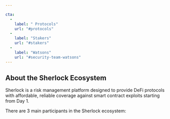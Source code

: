 ```yaml
---

cta:
  - 
    label: " Protocols"
    url: "#protocols"
  - 
    label: "Stakers"
    url: "#stakers"
  - 
    label: "Watsons"
    url: "#security-team-watsons"
---
```

## About the Sherlock Ecosystem

Sherlock is a risk management platform designed to provide DeFi protocols with affordable, reliable coverage against smart contract exploits starting from Day 1.

There are 3 main participants in the Sherlock ecosystem: